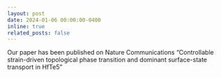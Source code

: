 ```yaml
---
layout: post
date: 2024-01-06 00:00:00-0400
inline: true
related_posts: false
---
```


Our paper has been published on Nature Communications “Controllable strain-driven topological phase transition and dominant surface-state transport in HfTe5”
